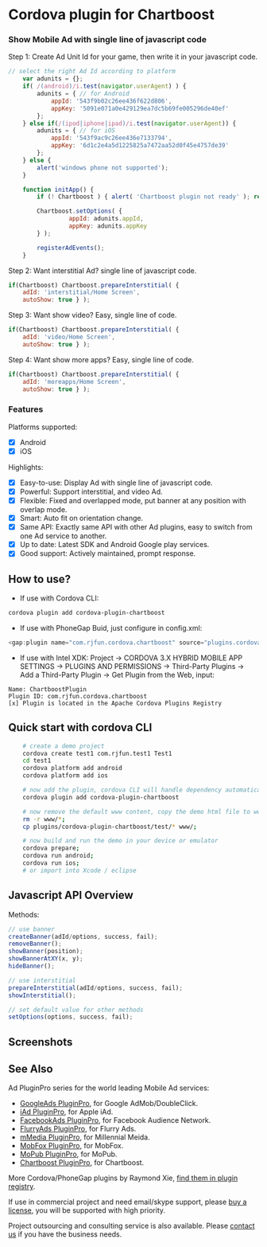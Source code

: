 # Cordova plugin for Chartboost #

### Show Mobile Ad with single line of javascript code ###

Step 1: Create Ad Unit Id for your game, then write it in your javascript code.

```javascript
// select the right Ad Id according to platform
	var adunits = {};
	if( /(android)/i.test(navigator.userAgent) ) { 
		adunits = { // for Android
            appId: '543f9b02c26ee436f622d806',
            appKey: '5091e071a0e429129ea7dc5b69fe005296de40ef'
		};
	} else if(/(ipod|iphone|ipad)/i.test(navigator.userAgent)) {
		adunits = { // for iOS
            appId: '543f9ac9c26ee436e7133794',
            appKey: '6d1c2e4a5d1225825a7472aa52d0f45e4757de39'
		};
	} else {
        alert('windows phone not supported');
	}

    function initApp() {
		if (! Chartboost ) { alert( 'Chartboost plugin not ready' ); return; }

        Chartboost.setOptions( {
                 appId: adunits.appId,
                 appKey: adunits.appKey
        } );

        registerAdEvents();
    }

```

Step 2: Want interstitial Ad? single line of javascript code.

```javascript
if(Chartboost) Chartboost.prepareInterstitial( {
	adId: 'interstitial/Home Screen', 
	autoShow: true } );
```

Step 3: Want show video? Easy, single line of code. 

```javascript
if(Chartboost) Chartboost.prepareInterstitial( {
	adId: 'video/Home Screen', 
	autoShow: true } );
```

Step 4: Want show more apps? Easy, single line of code. 

```javascript
if(Chartboost) Chartboost.prepareInterstitial( {
	adId: 'moreapps/Home Screen', 
	autoShow: true } );
```

### Features ###

Platforms supported:
- [x] Android
- [x] iOS

Highlights:
- [x] Easy-to-use: Display Ad with single line of javascript code.
- [x] Powerful: Support interstitial, and video Ad.
- [x] Flexible: Fixed and overlapped mode, put banner at any position with overlap mode.
- [x] Smart: Auto fit on orientation change.
- [x] Same API: Exactly same API with other Ad plugins, easy to switch from one Ad service to another.
- [x] Up to date: Latest SDK and Android Google play services.
- [x] Good support: Actively maintained, prompt response.

## How to use? ##

* If use with Cordova CLI:
```bash
cordova plugin add cordova-plugin-chartboost
```

* If use with PhoneGap Buid, just configure in config.xml:
```javascript
<gap:plugin name="com.rjfun.cordova.chartboost" source="plugins.cordova.io"/>
```

* If use with Intel XDK:
Project -> CORDOVA 3.X HYBRID MOBILE APP SETTINGS -> PLUGINS AND PERMISSIONS -> Third-Party Plugins ->
Add a Third-Party Plugin -> Get Plugin from the Web, input:
```
Name: ChartboostPlugin
Plugin ID: com.rjfun.cordova.chartboost
[x] Plugin is located in the Apache Cordova Plugins Registry
```

## Quick start with cordova CLI ##
```bash
	# create a demo project
    cordova create test1 com.rjfun.test1 Test1
    cd test1
    cordova platform add android
    cordova platform add ios

    # now add the plugin, cordova CLI will handle dependency automatically
    cordova plugin add cordova-plugin-chartboost

    # now remove the default www content, copy the demo html file to www
    rm -r www/*;
    cp plugins/cordova-plugin-chartboost/test/* www/;

	# now build and run the demo in your device or emulator
    cordova prepare; 
    cordova run android; 
    cordova run ios;
    # or import into Xcode / eclipse
```

## Javascript API Overview ##

Methods:
```javascript
// use banner
createBanner(adId/options, success, fail);
removeBanner();
showBanner(position);
showBannerAtXY(x, y);
hideBanner();

// use interstitial
prepareInterstitial(adId/options, success, fail);
showInterstitial();

// set default value for other methods
setOptions(options, success, fail);
```

## Screenshots ##


## See Also ##

Ad PluginPro series for the world leading Mobile Ad services:

* [GoogleAds PluginPro](https://github.com/floatinghotpot/cordova-admob-pro), for Google AdMob/DoubleClick.
* [iAd PluginPro](https://github.com/floatinghotpot/cordova-iad-pro), for Apple iAd. 
* [FacebookAds PluginPro](https://github.com/floatinghotpot/cordova-plugin-facebookads), for Facebook Audience Network.
* [FlurryAds PluginPro](https://github.com/floatinghotpot/cordova-plugin-flurry), for Flurry Ads.
* [mMedia PluginPro](https://github.com/floatinghotpot/cordova-plugin-mmedia), for Millennial Meida.
* [MobFox PluginPro](https://github.com/floatinghotpot/cordova-mobfox-pro), for MobFox.
* [MoPub PluginPro](https://github.com/floatinghotpot/cordova-plugin-mopub), for MoPub.
* [Chartboost PluginPro](https://github.com/floatinghotpot/cordova-plugin-chartboost), for Chartboost.

More Cordova/PhoneGap plugins by Raymond Xie, [find them in plugin registry](http://plugins.cordova.io/#/search?search=rjfun).

If use in commercial project and need email/skype support, please [buy a license](http://rjfun.github.io/), you will be supported with high priority.

Project outsourcing and consulting service is also available. Please [contact us](mailto:rjfun.mobile@gmail.com) if you have the business needs.


